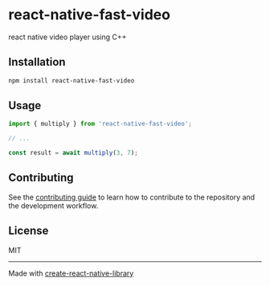 # react-native-fast-video

react native video player using C++

## Installation

```sh
npm install react-native-fast-video
```

## Usage

```js
import { multiply } from 'react-native-fast-video';

// ...

const result = await multiply(3, 7);
```

## Contributing

See the [contributing guide](CONTRIBUTING.md) to learn how to contribute to the repository and the development workflow.

## License

MIT

---

Made with [create-react-native-library](https://github.com/callstack/react-native-builder-bob)
